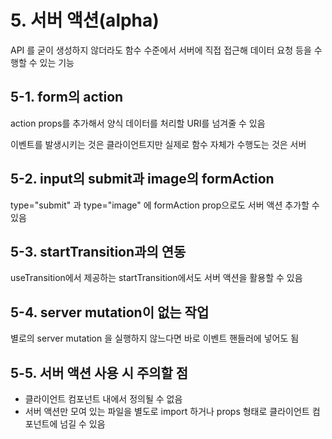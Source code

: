# 5. 서버 액션(alpha)

API 를 굳이 생성하지 않더라도 함수 수준에서 서버에 직접 접근해 데이터 요청 등을 수행할 수 있는 기능

## 5-1. form의 action

action props를 추가해서 양식 데이터를 처리할 URI를 넘겨줄 수 있음

이벤트를 발생시키는 것은 클라이언트지만 실제로 함수 자체가 수행도는 것은 서버

## 5-2. input의 submit과 image의 formAction

type="submit" 과 type="image" 에 formAction prop으로도 서버 액션 추가할 수 있음

## 5-3. startTransition과의 연동

useTransition에서 제공하는 startTransition에서도 서버 액션을 활용할 수 있음

## 5-4. server mutation이 없는 작업

별로의 server mutation 을 실행하지 않느다면 바로 이벤트 핸들러에 넣어도 됨

## 5-5. 서버 액션 사용 시 주의할 점

- 클라이언트 컴포넌트 내에서 정의될 수 없음
- 서버 액션만 모여 있는 파일을 별도로 import 하거나 props 형태로 클라이언트 컴포넌트에 넘길 수 있음
